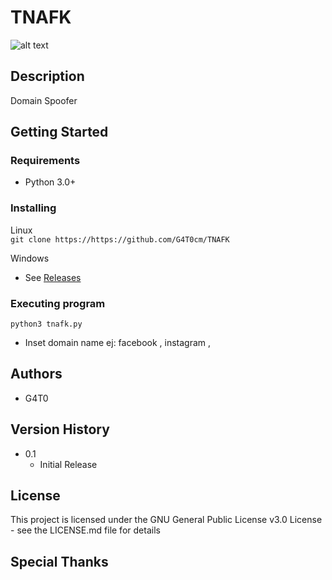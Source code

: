# TNAFK

![alt text](https://i.imgur.com/ta1wSdp.png)

## Description

Domain Spoofer

## Getting Started

### Requirements

* Python 3.0+

### Installing

 Linux  
```git clone https://https://github.com/G4T0cm/TNAFK```
  
Windows  
* See [Releases](https://github.com/G4T0cm/TNAFK/releases)

### Executing program

```
python3 tnafk.py
```
* Inset domain name ej: facebook , instagram ,

## Authors
* G4T0

## Version History
* 0.1
    * Initial Release

## License

This project is licensed under the GNU General Public License v3.0 License - see the LICENSE.md file for details

## Special Thanks


